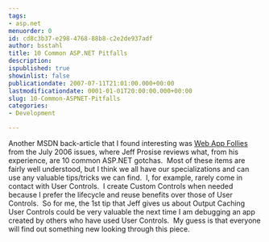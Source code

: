 ```yaml
---
tags:
- asp.net
menuorder: 0
id: cd8c3b37-e298-4768-88b8-c2e2de937adf
author: bsstahl
title: 10 Common ASP.NET Pitfalls
description: 
ispublished: true
showinlist: false
publicationdate: 2007-07-11T21:01:00.000+00:00
lastmodificationdate: 0001-01-01T20:00:00.000+00:00
slug: 10-Common-ASPNET-Pitfalls
categories:
- Development

---
```

Another MSDN back-article that I found interesting was [Web App Follies]({PathToRoot}/Files/MSDNMag-WebAppFollies-200607.pdf) from the July 2006 issues, where Jeff Prosise reviews what, from his experience, are 10 common ASP.NET gotchas.  Most of these items are fairly well understood, but I think we all have our specializations and can use any valuable tips/tricks we can find.  I, for example, rarely come in contact with User Controls.  I create Custom Controls when needed because I prefer the lifecycle and reuse benefits over those of User Controls.  So for me, the 1st tip that Jeff gives us about Output Caching User Controls could be very valuable the next time I am debugging an app created by others who have used User Controls.  My guess is that everyone will find out something new looking through this piece.